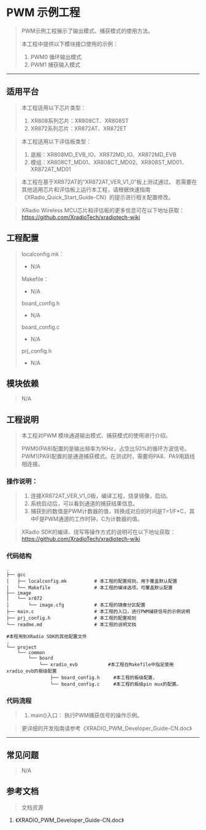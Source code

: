 # PWM 示例工程

> PWM示例工程展示了输出模式、捕获模式的使用方法。
>
> 本工程中提供以下模块接口使用的示例：
>
> 1. PWM0 循环输出模式
> 2. PWM1 捕获输入模式

---

## 适用平台

> 本工程适用以下芯片类型：
> 1. XR808系列芯片：XR808CT、XR808ST
> 2. XR872系列芯片：XR872AT、XR872ET

> 本工程适用以下评估板类型：
> 1. 底板：XR808MD_EVB_IO、XR872MD_IO、XR872MD_EVB
> 2. 模组：XR808CT_MD01、XR808CT_MD02、XR808ST_MD01、XR872AT_MD01

> 本工程在基于XR872AT的“XR872AT_VER_V1_0”板上测试通过。
> 若需要在其他适用芯片和评估板上运行本工程，请根据快速指南《XRadio_Quick_Start_Guide-CN》的提示进行相关配置修改。

> XRadio Wireless MCU芯片和评估板的更多信息可在以下地址获取：
> https://github.com/XradioTech/xradiotech-wiki

## 工程配置

> localconfig.mk：
>
> - N/A
>
> Makefile：
>
> - N/A
>
> board_config.h
>
> - N/A
>
> board_config.c
>
> - N/A
>
> prj_config.h
>
> - N/A

## 模块依赖

> N/A

## 工程说明

> 本工程对PWM 模块通道输出模式、捕获模式的使用进行介绍。
>
> PWM0(PA8)配置的是输出频率为1KHz，占空比50%的循环方波信号。PWM1(PA9)配置的是通道捕获模式。在测试时，需要将PA8、PA9用跳线相连接。

### 操作说明：

> 1. 连接XR872AT_VER_V1_0板，编译工程，烧录镜像，启动。
> 3. 系统启动后，可以看到通道的捕获结果信息。
> 3. 捕获到的数值是PWM计数器的值，转换成对应的时间是T=1/F*C，其中F是PWM通道的工作时钟，C为计数器的值。

> XRadio SDK的编译、烧写等操作方式的说明可在以下地址获取：
> https://github.com/XradioTech/xradiotech-wiki

### 代码结构
```
.
├── gcc
│   ├── localconfig.mk          # 本工程的配置规则，用于覆盖默认配置
│   └── Makefile                # 本工程的编译选项，可覆盖默认配置
├── image
│   └── xr872
│       └── image.cfg           # 本工程的镜像分区配置
├── main.c                      # 本工程的入口，进行PWM捕获信号的示例说明
├── prj_config.h                # 本工程的配置规则
└── readme.md                   # 本工程的说明文档

#本程用到XRadio SDK的其他配置文件
.
└── project
    └── common
        └── board
            └── xradio_evb           #本工程在Makefile中指定使用xradio_evb的板级配置
                ├── board_config.h     #本工程的板级配置，
                └── board_config.c     #本工程的板级pin mux的配置。
```
### 代码流程

> 1. main()入口： 执行PWM捕获信号的操作示例。
> 

> 更详细的开发指南请参考《XRADIO_PWM_Developer_Guide-CN.doc》

---

## 常见问题

> N/A

## 参考文档

> 文档资源

1. 《XRADIO_PWM_Developer_Guide-CN.doc》
